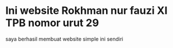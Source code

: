 <!DOCTYPE.html>
<html>
    <head> 
            <meta charset="utf-8">      
            <title>Rokhman-tpb-29</title>
    <head>
<body>
<h1> Ini website Rokhman nur fauzi XI TPB nomor urut 29</h1>
<p> saya berhasil membuat website simple ini sendiri </p>
</body>
</html>
